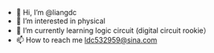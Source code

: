 - 👋 Hi, I’m @liangdc
- 👀 I’m interested in physical
- 🌱 I’m currently learning logic circuit (digital circuit rookie）
- 📫 How to reach me ldc532959@sina.com
